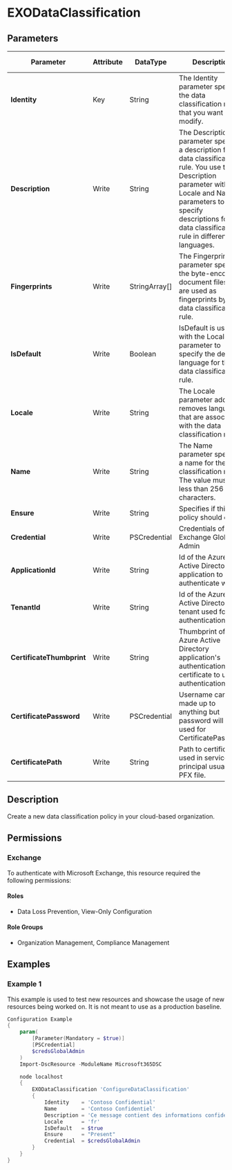 ﻿# EXODataClassification

## Parameters

| Parameter | Attribute | DataType | Description | Allowed Values |
| --- | --- | --- | --- | --- |
| **Identity** | Key | String | The Identity parameter specifies the data classification rule that you want to modify. | |
| **Description** | Write | String | The Description parameter specifies a description for the data classification rule. You use the Description parameter with the Locale and Name parameters to specify descriptions for the data classification rule in different languages.  | |
| **Fingerprints** | Write | StringArray[] | The Fingerprints parameter specifies the byte-encoded document files that are used as fingerprints by the data classification rule. | |
| **IsDefault** | Write | Boolean | IsDefault is used with the Locale parameter to specify the default language for the data classification rule. | |
| **Locale** | Write | String | The Locale parameter adds or removes languages that are associated with the data classification rule. | |
| **Name** | Write | String | The Name parameter specifies a name for the data classification rule. The value must be less than 256 characters. | |
| **Ensure** | Write | String | Specifies if this policy should exist. | `Present`, `Absent` |
| **Credential** | Write | PSCredential | Credentials of the Exchange Global Admin | |
| **ApplicationId** | Write | String | Id of the Azure Active Directory application to authenticate with. | |
| **TenantId** | Write | String | Id of the Azure Active Directory tenant used for authentication. | |
| **CertificateThumbprint** | Write | String | Thumbprint of the Azure Active Directory application's authentication certificate to use for authentication. | |
| **CertificatePassword** | Write | PSCredential | Username can be made up to anything but password will be used for CertificatePassword | |
| **CertificatePath** | Write | String | Path to certificate used in service principal usually a PFX file. | |

## Description

Create a new data classification policy in your cloud-based organization.

## Permissions

### Exchange

To authenticate with Microsoft Exchange, this resource required the following permissions:

#### Roles

- Data Loss Prevention, View-Only Configuration

#### Role Groups

- Organization Management, Compliance Management

## Examples

### Example 1

This example is used to test new resources and showcase the usage of new resources being worked on.
It is not meant to use as a production baseline.

```powershell
Configuration Example
{
    param(
        [Parameter(Mandatory = $true)]
        [PSCredential]
        $credsGlobalAdmin
    )
    Import-DscResource -ModuleName Microsoft365DSC

    node localhost
    {
        EXODataClassification 'ConfigureDataClassification'
        {
            Identity    = 'Contoso Confidential'
            Name        = 'Contoso Confidentiel'
            Description = 'Ce message contient des informations confidentielles.'
            Locale      = 'fr'
            IsDefault   = $true
            Ensure      = "Present"
            Credential  = $credsGlobalAdmin
        }
    }
}
```

